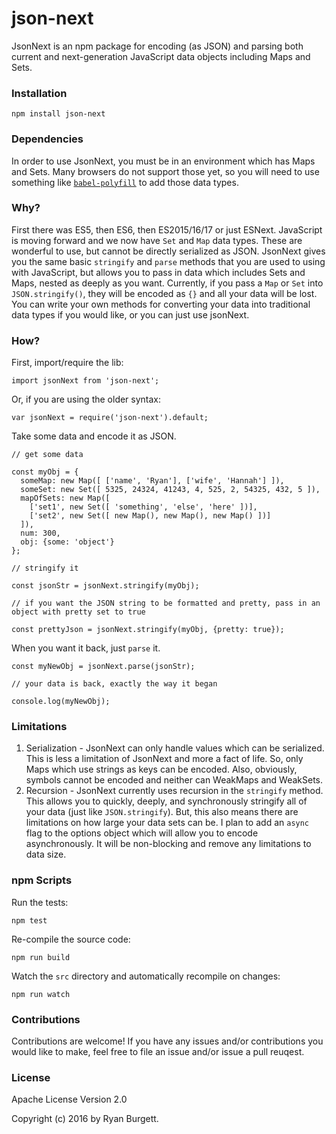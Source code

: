 # json-next

JsonNext is an npm package for encoding (as JSON) and parsing both current and next-generation JavaScript data objects including Maps and Sets.

### Installation
```
npm install json-next
```

### Dependencies
In order to use JsonNext, you must be in an environment which has Maps and Sets. Many browsers do not support those yet, so you will need to use something like [`babel-polyfill`](https://babeljs.io/docs/usage/polyfill/) to add those data types.

### Why?
First there was ES5, then ES6, then ES2015/16/17 or just ESNext. JavaScript is moving forward and we now have `Set` and `Map` data types. These are wonderful to use, but cannot be directly serialized as JSON. JsonNext gives you the same basic `stringify` and `parse` methods that you are used to using with JavaScript, but allows you to pass in data which includes Sets and Maps, nested as deeply as you want. Currently, if you pass a `Map` or `Set` into `JSON.stringify()`, they will be encoded as `{}` and all your data will be lost. You can write your own methods for converting your data into traditional data types if you would like, or you can just use jsonNext.

### How?
First, import/require the lib:
```
import jsonNext from 'json-next';
```
Or, if you are using the older syntax:
```
var jsonNext = require('json-next').default;
```
Take some data and encode it as JSON.
```
// get some data

const myObj = {
  someMap: new Map([ ['name', 'Ryan'], ['wife', 'Hannah'] ]),
  someSet: new Set([ 5325, 24324, 41243, 4, 525, 2, 54325, 432, 5 ]),
  mapOfSets: new Map([
    ['set1', new Set([ 'something', 'else', 'here' ])],
    ['set2', new Set([ new Map(), new Map(), new Map() ])]
  ]),
  num: 300,
  obj: {some: 'object'}
};

// stringify it

const jsonStr = jsonNext.stringify(myObj);

// if you want the JSON string to be formatted and pretty, pass in an object with pretty set to true

const prettyJson = jsonNext.stringify(myObj, {pretty: true});

```
When you want it back, just `parse` it.
```
const myNewObj = jsonNext.parse(jsonStr);

// your data is back, exactly the way it began

console.log(myNewObj);
```

### Limitations
1. Serialization - JsonNext can only handle values which can be serialized. This is less a limitation of JsonNext and more a fact of life. So, only Maps which use strings as keys can be encoded. Also, obviously, symbols cannot be encoded and neither can WeakMaps and WeakSets.
2. Recursion - JsonNext currently uses recursion in the `stringify` method. This allows you to quickly, deeply, and synchronously stringify all of your data (just like `JSON.stringify`). But, this also means there are limitations on how large your data sets can be. I plan to add an `async` flag to the options object which will allow you to encode asynchronously. It will be non-blocking and remove any limitations to data size.

### npm Scripts
Run the tests:
```
npm test
```
Re-compile the source code:
```
npm run build
```
Watch the `src` directory and automatically recompile on changes:
```
npm run watch
```

### Contributions
Contributions are welcome! If you have any issues and/or contributions you would like to make, feel free to file an issue and/or issue a pull reuqest.

### License
Apache License Version 2.0

Copyright (c) 2016 by Ryan Burgett.
